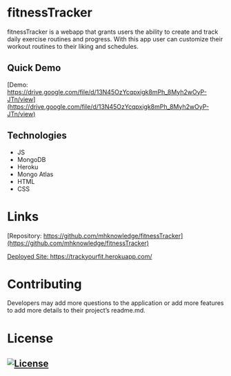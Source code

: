 # fitnessTracker

fitnessTracker is a webapp that grants users the ability to create and track daily exercise routines and progress.  With this app user can customize their workout routines to their liking and schedules.

## Quick Demo
[Demo: https://drive.google.com/file/d/13N45OzYcqpxigk8mPh_8Myh2wOyP-JTn/view](https://drive.google.com/file/d/13N45OzYcqpxigk8mPh_8Myh2wOyP-JTn/view)

## Technologies
* JS
* MongoDB
* Heroku
* Mongo Atlas
* HTML
* CSS

# Links
[Repository: https://github.com/mhknowledge/fitnessTracker](https://github.com/mhknowledge/fitnessTracker)

[Deployed Site: https://trackyourfit.herokuapp.com/ ](https://trackyourfit.herokuapp.com/)

# Contributing
Developers may add more questions to the application or add more features to add more details to their project’s readme.md.

# License
## [![License](https://img.shields.io/badge/License-MIT%202.0-blue.svg)](https://opensource.org/licenses/MIT)
